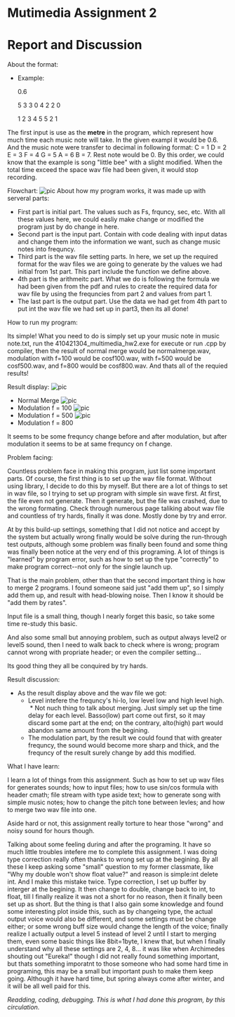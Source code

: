 # Mutimedia Assignment 2

# Report and Discussion
About the format:
* Example:

  0.6

  5 3 3 0 4 2 2 0

  1 2 3 4 5 5 2 1

The first input is use as the **metre** in the program, which represent how much time each music note will take.
In the given exampl it would be 0.6. And the music note were transfer to decimal in following format:
C = 1 D = 2 E = 3 F = 4 G = 5 A = 6 B = 7. Rest note would be 0.
By this order, we could know that the example is song "little bee" with a slight modified.
When the total time exceed the space wav file had been given, it would stop recording.
 
Flowchart:
![pic]( https://user-images.githubusercontent.com/33059129/33530090-ff2e9ce6-d8b4-11e7-988f-140c44e02b4e.PNG "flow chart")
About how my program works, it was made up with serveral parts:
* First part is initial part. The values such as Fs, frquncy, sec, etc. With all these values here, we could easliy make
  change or modified the program just by do change in here.
* Second part is the input part. Contain with code dealing with input datas and change them into the information we want, such as 
  change music notes into frequncy.
* Third part is the wav file setting parts. In here, we set up the required format for the wav files we are going to generate
  by the values we had initial from 1st part. This part include the function we define above.
* 4th part is the arithmeitc part. What we do is following the formula we had been given from the pdf and rules to create the 
  required data for wav file by using the frequncies from part 2 and values from part 1.
* The last part is the output part. Use the data we had get from 4th part to put int the wav file we had set up in part3, then
  its all done!
   
How to run my program:

Its simple! What you need to do is simply set up your music note in music note.txt, run the 410421304_multimedia_hw2.exe for execute
or run .cpp by compiler, then the result of normal merge would be normalmerge.wav, modulation with f=100 would be cosf100.wav, with
f=500 would be cosf500.wav, and f=800 would be cosf800.wav. And thats all of the requied results!

Result display:
![pic]( https://user-images.githubusercontent.com/33059129/33530100-3c3c059c-d8b5-11e7-9166-5a388a56c4b3.PNG "normal merge")
* Normal Merge
![pic]( https://user-images.githubusercontent.com/33059129/33530120-5e92b3b6-d8b5-11e7-9248-cc6e74d42e5e.PNG "100")
* Modulation f = 100
![pic]( https://user-images.githubusercontent.com/33059129/33530126-7daafb32-d8b5-11e7-96b2-65b3cee715b4.PNG "500")
* Modulation f = 500
![pic]( https://user-images.githubusercontent.com/33059129/33530128-8bfb5254-d8b5-11e7-8430-aee6737f4946.PNG "800")
* Modulation f = 800

It seems to be some frequncy change before and after modulation, but after modulation it seems to be at same frequncy on f change.


Problem facing:

Countless problem face in making this program, just list some important parts.
Of course, the first thing is to set up the wav file format. Without using library, I decide to do this by myself. But there are a
lot of things to set in wav file, so I trying to set up program with simple sin wave first. At first, the file even not generate. Then
it generate, but the file was crashed, due to the wrong formating. Check through numerous page taliking about wav file and countless of
try hards, finally it was done. Mostly done by try and error.

At by this build-up settings, something that I did not notice and accept by the system but actually wrong finally would be solve during the run-through test outputs, although some problem was finally been found and some thing was finally been notice at the very end of this programing. A lot of things is "learned" by program error, such as how to set up the type "correctly" to make program correct--not only for the single launch up.

That is the main problem, other than that the second important thing is how to merge 2 programs. I found someone said just "add them up", so I simply add them up, and result with head-blowing noise. Then I know it should be "add them by rates".

Input file is a small thing, though I nearly forget this basic, so take some time re-study this basic.

And also some small but annoying problem, such as output always level2 or level5 sound, then I need to walk back to check where is wrong; program cannot wrong with propriate header; or even the compiler setting...

Its good thing they all be conquired by try hards.

Result discussion:

* As the result display above and the wav file we got:
  * Level intefere the frequncy's hi-lo, low level low and high level high.
  * Not nuch thing to talk about merging. Just simply set up the time delay for each level. Basso(low) part come out first, so it
    may discard some part at the end; on the contrary, alto(high) part would abandon same amount from the begining.
  * The modulation part, by the result we could found that with greater frequncy, the sound would become more sharp and thick, and
    the frequncy of the result surely change by add this modified.

What I have learn:

I learn a lot of things from this assignment. Such as how to set up wav files for generates sounds; how to input files; how to use 
sin/cos formula with header cmath; file stream with type aside text; how to generate song with simple music notes; how to change the
pitch tone between levles; and how to merge two wav file into one.

Aside hard or not, this assignment really torture to hear those "wrong" and noisy sound for hours though.

Talking about some feeling during and after the programing. It have so much little troubles intefere me to complete this assignment.
I was doing type correction really often thanks to wrong set up at the begining. By all these I keep asking some "small" question to
my former classmate, like "Why my double won't show float value?" and reason is simple:int delete int. And I make this mistake twice.
Type correction, I set up buffer by interger at the begining. It then change to double, change back to int, to float, till I finally
realize it was not a short for no reason, then it finally been set up as short. But the thing is that I also gain some knowledge and
found some interesting plot inside this, such as by changeing type, the actual output voice would also be different, and some settings must be change either; or some wrong buff size would change the length of the voice; finally realize I actually output a level 5 instead of level 2 until I start to merging them, even some basic things like 8bit=1byte, I knew that, but when I finally understand why all these settings are 2, 4, 8... it was like when Archimedes shouting out "Eureka!" though I did not really found something important, but thats something imporatnt to those someone who had some hard time in programing, this may be a small but important push to make them keep going. Although it have hard time, but spring always come after winter, and it will be all well paid for this.


*Readding, coding, debugging. This is what I had done this program, by this circulation.*
  
